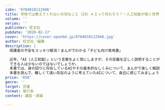 ```yaml
---
isbn: '9784010112946'
title: 学校では教えてくれない大切なこと（29）ＡＩって何だろう？－人工知能が拓く世界－
volume: ''
series: ''
publisher: 旺文社
pubdate: '2020-02-17'
cover: 'https://cover.openbd.jp/9784010112946.jpg'
author: 旺文社／編集
description: |
  保護者の不安をスッキリ解消！まんがでわかる「子ども向け実用書」　

  近年、「AI（人工知能）」という言葉をよく耳にしますが、その定義を正しく説明することが
  できる人は少ないのではないでしょうか。
  本書では、身の回りに存在しているAIやその基本的なしくみについて、まんがで楽しく解説しています。
  本書を読んで、難しくて遠い存在のように考えていたAIについて、身近に感じてみましょう！
price: '850'
genre: ''
target: 児童
format: 単行本
content: 諸芸・娯楽

---
```

